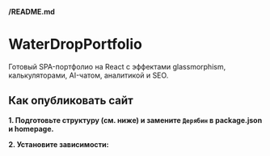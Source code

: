 **/README.md**
# WaterDropPortfolio

Готовый SPA-портфолио на React с эффектами glassmorphism, калькуляторами, AI-чатом, аналитикой и SEO.

## Как опубликовать сайт

**1. Подготовьте структуру (см. ниже) и замените `Дерябин` в package.json и homepage.**

**2. Установите зависимости:**

